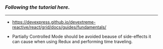 ### _Following the tutorial here._

---

- https://devexpress.github.io/devextreme-reactive/react/grid/docs/guides/fundamentals/


- Partially Controlled Mode should be avoided beause of side-effects it can cause when using Redux and performing time traveling.